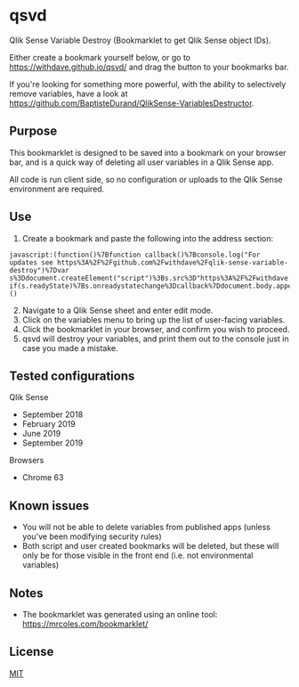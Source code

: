 # qsvd
Qlik Sense Variable Destroy (Bookmarklet to get Qlik Sense object IDs).

Either create a bookmark yourself below, or go to https://withdave.github.io/qsvd/ and drag the button to your bookmarks bar.

If you're looking for something more powerful, with the ability to selectively remove variables, have a look at https://github.com/BaptisteDurand/QlikSense-VariablesDestructor.


## Purpose
This bookmarklet is designed to be saved into a bookmark on your browser bar, and is a quick way of deleting all user variables in a Qlik Sense app.

All code is run client side, so no configuration or uploads to the Qlik Sense environment are required.


## Use
1. Create a bookmark and paste the following into the address section:
```
javascript:(function()%7Bfunction callback()%7Bconsole.log("For updates see https%3A%2F%2Fgithub.com%2Fwithdave%2Fqlik-sense-variable-destroy")%7Dvar s%3Ddocument.createElement("script")%3Bs.src%3D"https%3A%2F%2Fwithdave.github.io%2Fqsvd%2Fqsvd.min.js"%3Bif(s.addEventListener)%7Bs.addEventListener("load"%2Ccallback%2Cfalse)%7Delse if(s.readyState)%7Bs.onreadystatechange%3Dcallback%7Ddocument.body.appendChild(s)%3B%7D)()
```

2. Navigate to a Qlik Sense sheet and enter edit mode.
3. Click on the variables menu to bring up the list of user-facing variables. 
4. Click the bookmarklet in your browser, and confirm you wish to proceed.
5. qsvd will destroy your variables, and print them out to the console just in case you made a mistake.


## Tested configurations
Qlik Sense
* September 2018
* February 2019
* June 2019
* September 2019

Browsers
* Chrome 63


## Known issues
* You will not be able to delete variables from published apps (unless you've been modifying security rules)
* Both script and user created bookmarks will be deleted, but these will only be for those visible in the front end (i.e. not environmental variables)

## Notes
* The bookmarklet was generated using an online tool: https://mrcoles.com/bookmarklet/

## License
[MIT](https://choosealicense.com/licenses/mit/)